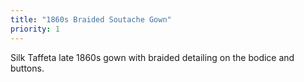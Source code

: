 ```yaml
---
title: "1860s Braided Soutache Gown"
priority: 1
---
```


Silk Taffeta late 1860s gown with braided detailing on the bodice and buttons.
